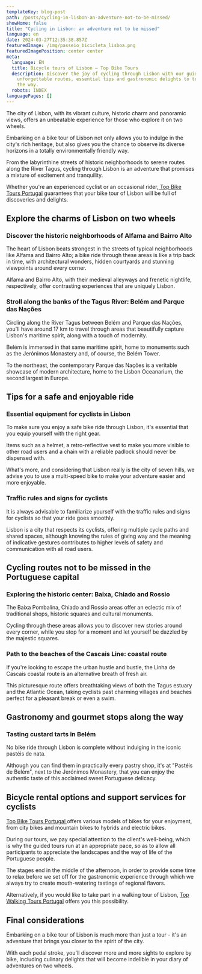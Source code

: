 ```yaml
---
templateKey: blog-post
path: /posts/cycling-in-lisbon-an-adventure-not-to-be-missed/
showHome: false
title: "Cycling in Lisbon: an adventure not to be missed"
language: en
date: 2024-03-27T12:35:38.857Z
featuredImage: /img/passeio_bicicleta_lisboa.png
featuredImagePosition: center center
meta:
  language: EN
  title: Bicycle tours of Lisbon – Top Bike Tours
  description: Discover the joy of cycling through Lisbon with our guide to
    unforgettable routes, essential tips and gastronomic delights to try along
    the way.
  robots: INDEX
languagePages: []
---
```

The city of Lisbon, with its vibrant culture, historic charm and panoramic views, offers an unbeatable experience for those who explore it on two wheels.

Embarking on a bike tour of Lisbon not only allows you to indulge in the city's rich heritage, but also gives you the chance to observe its diverse horizons in a totally environmentally friendly way.

From the labyrinthine streets of historic neighborhoods to serene routes along the River Tagus, cycling through Lisbon is an adventure that promises a mixture of excitement and tranquility.

Whether you're an experienced cyclist or an occasional rider,[ Top Bike Tours Portugal](https://topbiketoursportugal.com/) guarantees that your bike tour of Lisbon will be full of discoveries and delights.

## Explore the charms of Lisbon on two wheels

### Discover the historic neighborhoods of Alfama and Bairro Alto

The heart of Lisbon beats strongest in the streets of typical neighborhoods like Alfama and Bairro Alto; a bike ride through these areas is like a trip back in time, with architectural wonders, hidden courtyards and stunning viewpoints around every corner.

Alfama and Bairro Alto, with their medieval alleyways and frenetic nightlife, respectively, offer contrasting experiences that are uniquely Lisbon.

### Stroll along the banks of the Tagus River: Belém and Parque das Nações

Circling along the River Tagus between Belém and Parque das Nações, you'll have around 17 km to travel through areas that beautifully capture Lisbon's maritime spirit, along with a touch of modernity.

Belém is immersed in that same maritime spirit, home to monuments such as the Jerónimos Monastery and, of course, the Belém Tower.

To the northeast, the contemporary Parque das Nações is a veritable showcase of modern architecture, home to the Lisbon Oceanarium, the second largest in Europe.

## Tips for a safe and enjoyable ride

### Essential equipment for cyclists in Lisbon

To make sure you enjoy a safe bike ride through Lisbon, it's essential that you equip yourself with the right gear.

Items such as a helmet, a retro-reflective vest to make you more visible to other road users and a chain with a reliable padlock should never be dispensed with.

What's more, and considering that Lisbon really is the city of seven hills, we advise you to use a multi-speed bike to make your adventure easier and more enjoyable.

### Traffic rules and signs for cyclists

It is always advisable to familiarize yourself with the traffic rules and signs for cyclists so that your ride goes smoothly.

Lisbon is a city that respects its cyclists, offering multiple cycle paths and shared spaces, although knowing the rules of giving way and the meaning of indicative gestures contributes to higher levels of safety and communication with all road users.

## Cycling routes not to be missed in the Portuguese capital

### Exploring the historic center: Baixa, Chiado and Rossio

The Baixa Pombalina, Chiado and Rossio areas offer an eclectic mix of traditional shops, historic squares and cultural monuments.

Cycling through these areas allows you to discover new stories around every corner, while you stop for a moment and let yourself be dazzled by the majestic squares. 

### Path to the beaches of the Cascais Line: coastal route

If you're looking to escape the urban hustle and bustle, the Linha de Cascais coastal route is an alternative breath of fresh air.

This picturesque route offers breathtaking views of both the Tagus estuary and the Atlantic Ocean, taking cyclists past charming villages and beaches perfect for a pleasant break or even a swim.

## Gastronomy and gourmet stops along the way

### Tasting custard tarts in Belém

No bike ride through Lisbon is complete without indulging in the iconic pastéis de nata.

Although you can find them in practically every pastry shop, it's at "Pastéis de Belém", next to the Jerónimos Monastery, that you can enjoy the authentic taste of this acclaimed sweet Portuguese delicacy.

## Bicycle rental options and support services for cyclists

[Top Bike Tours Portugal ](https://topbiketoursportugal.com/)offers various models of bikes for your enjoyment, from city bikes and mountain bikes to hybrids and electric bikes.

During our tours, we pay special attention to the client's well-being, which is why the guided tours run at an appropriate pace, so as to allow all participants to appreciate the landscapes and the way of life of the Portuguese people.

The stages end in the middle of the afternoon, in order to provide some time to relax before we set off for the gastronomic experience through which we always try to create mouth-watering tastings of regional flavors.

Alternatively, if you would like to take part in a walking tour of Lisbon, [Top Walking Tours Portugal](https://topwalkingtoursportugal.com/) offers you this possibility.

## Final considerations

Embarking on a bike tour of Lisbon is much more than just a tour - it's an adventure that brings you closer to the spirit of the city.

With each pedal stroke, you'll discover more and more sights to explore by bike, including culinary delights that will become indelible in your diary of adventures on two wheels.